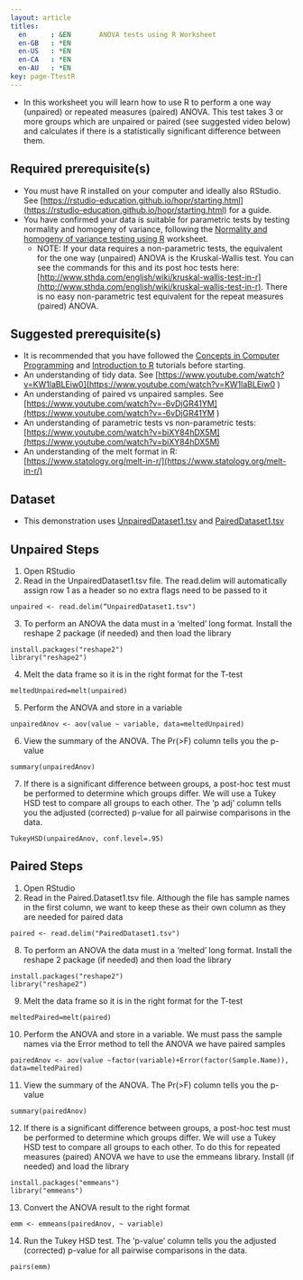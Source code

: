 ```yaml
---
layout: article
titles:
  en      : &EN       ANOVA tests using R Worksheet
  en-GB   : *EN
  en-US   : *EN
  en-CA   : *EN
  en-AU   : *EN
key: page-TtestR
---
```


*	In this worksheet you will learn how to use R to perform a one way (unpaired) or repeated measures (paired) ANOVA. This test takes 3 or more groups which are unpaired or paired (see suggested video below) and calculates if there is a statistically significant difference between them.


## Required prerequisite(s)
*	You must have R installed on your computer and ideally also RStudio. See [https://rstudio-education.github.io/hopr/starting.html](https://rstudio-education.github.io/hopr/starting.html) for a guide.
*	You have confirmed your data is suitable for parametric tests by testing normality and homogeny of variance, following the [Normality and homogeny of variance testing using R](https://conmeehan.github.io/PathogenDataCourse/Worksheets/NormalityVarianceTestingR) worksheet. 
    - NOTE: If your data requires a non-parametric tests, the equivalent for the one way (unpaired) ANOVA is the Kruskal-Wallis test. You can see the commands for this and its post hoc tests here: [http://www.sthda.com/english/wiki/kruskal-wallis-test-in-r](http://www.sthda.com/english/wiki/kruskal-wallis-test-in-r). There is no easy non-parametric test equivalent for the repeat measures (paired) ANOVA.  


## Suggested prerequisite(s)
* It is recommended that you have followed the [Concepts in Computer Programming](https://conmeehan.github.io/PathogenDataCourse/ConceptsInComputerProgramming) and [Introduction to R](https://conmeehan.github.io/PathogenDataCourse/IntroToR) tutorials before starting.
*	An understanding of tidy data. See [https://www.youtube.com/watch?v=KW1laBLEiw0](https://www.youtube.com/watch?v=KW1laBLEiw0 )
*	An understanding of paired vs unpaired samples. See [https://www.youtube.com/watch?v=-6vDjGR41YM](https://www.youtube.com/watch?v=-6vDjGR41YM ) 
*	An understanding of parametric tests vs non-parametric tests: [https://www.youtube.com/watch?v=biXY84hDX5M](https://www.youtube.com/watch?v=biXY84hDX5M)
*	An understanding of the melt format in R: [https://www.statology.org/melt-in-r/](https://www.statology.org/melt-in-r/)


## Dataset
*	This demonstration uses [UnpairedDataset1.tsv](https://conmeehan.github.io/PathogenDataCourse/Datasets/UnpairedDataset1.tsv) and [PairedDataset1.tsv](https://conmeehan.github.io/PathogenDataCourse/Datasets/PairedDataset1.tsv)

## Unpaired Steps
1.	Open RStudio
2.	Read in the UnpairedDataset1.tsv file. The read.delim will automatically assign row 1 as a header so no extra flags need to be passed to it
```console
unpaired <- read.delim(“UnpairedDataset1.tsv")
```
3.	To perform an ANOVA the data must in a ‘melted’ long format. Install the reshape 2 package (if needed) and then load the library
```console
install.packages("reshape2")
library("reshape2")
```
4.	Melt the data frame so it is in the right format for the T-test
```console
meltedUnpaired=melt(unpaired)
```
5.	Perform the ANOVA and store in a variable
```console
unpairedAnov <- aov(value ~ variable, data=meltedUnpaired)
```
6.	View the summary of the ANOVA. The Pr(>F) column tells you the p-value
```console
summary(unpairedAnov)
```
7.	If there is a significant difference between groups, a post-hoc test must be performed to determine which groups differ. We will use a Tukey HSD test to compare all groups to each other. The ‘p adj’ column tells you the adjusted (corrected) p-value for all pairwise comparisons in the data.
```console
TukeyHSD(unpairedAnov, conf.level=.95)
```

## Paired Steps
1.	Open RStudio
2.	Read in the Paired.Dataset1.tsv file. Although the file has sample names in the first column, we want to keep these as their own column as they are needed for paired data
```console
paired <- read.delim("PairedDataset1.tsv")
```
8.	To perform an ANOVA the data must in a ‘melted’ long format. Install the reshape 2 package (if needed) and then load the library
```console
install.packages("reshape2")
library("reshape2")
```
9.	Melt the data frame so it is in the right format for the T-test
```console
meltedPaired=melt(paired)
```
10.	Perform the ANOVA and store in a variable. We must pass the sample names via the Error method to tell the ANOVA we have paired samples
```console
pairedAnov <- aov(value ~factor(variable)+Error(factor(Sample.Name)), data=meltedPaired)
```
11.	View the summary of the ANOVA. The Pr(>F) column tells you the p-value
```console
summary(pairedAnov)
```
12.	If there is a significant difference between groups, a post-hoc test must be performed to determine which groups differ. We will use a Tukey HSD test to compare all groups to each other. To do this for repeated measures (paired) ANOVA we have to use the emmeans library. Install (if needed) and load the library
```console
install.packages("emmeans")
library("emmeans")
```
13.	Convert the ANOVA result to the right format
```console
emm <- emmeans(pairedAnov, ~ variable)
```
14.	Run the Tukey HSD test. The ‘p-value’ column tells you the adjusted (corrected) p-value for all pairwise comparisons in the data.
```console
pairs(emm)
```